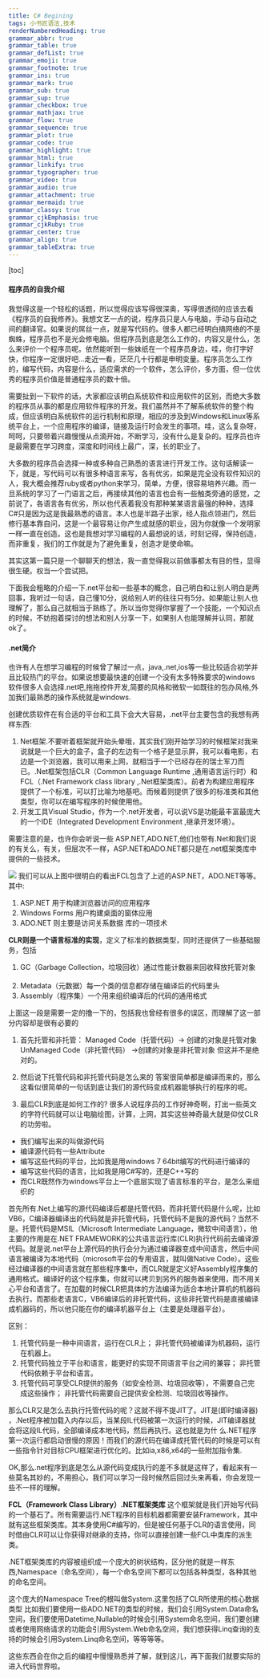 ```yaml
---
title: C# Begining
tags: 小书匠语法,技术
renderNumberedHeading: true
grammar_abbr: true
grammar_table: true
grammar_defList: true
grammar_emoji: true
grammar_footnote: true
grammar_ins: true
grammar_mark: true
grammar_sub: true
grammar_sup: true
grammar_checkbox: true
grammar_mathjax: true
grammar_flow: true
grammar_sequence: true
grammar_plot: true
grammar_code: true
grammar_highlight: true
grammar_html: true
grammar_linkify: true
grammar_typographer: true
grammar_video: true
grammar_audio: true
grammar_attachment: true
grammar_mermaid: true
grammar_classy: true
grammar_cjkEmphasis: true
grammar_cjkRuby: true
grammar_center: true
grammar_align: true
grammar_tableExtra: true
---
```


[toc]

#### 程序员的自我介绍

我觉得这是一个轻松的话题，所以觉得应该写得很深奥，写得很透彻的应该去看《程序员的自我修养》。我想文艺一点的说，程序员只是人与电脑，手动与自动之间的翻译官。如果说的屌丝一点，就是写代码的。很多人都已经明白搞网络的不是蜘蛛，程序员也不是光会修电脑。但程序员到底是怎么工作的，内容又是什么，怎么来评价一个程序员呢。依然能听到一些妹纸在一个程序员身边，哇，你打字好快，你程序一定很好吧...走近一看，茫茫几十行都是申明变量。程序员怎么工作的，编写代码，内容是什么，适应需求的一个软件，怎么评价，多方面，但一位优秀的程序员价值是普通程序员的数十倍。

需要扯到一下软件的话，大家都应该明白系统软件和应用软件的区别，而绝大多数的程序员从事的都是应用软件程序的开发。我们虽然并不了解系统软件的整个构成，但应该明白系统软件的运行机制和原理，相应的涉及到Windows和Linux等系统平台上，一个应用程序的编译，链接及运行时会发生的事项。哇，这么复杂呀，呵呵，只要带着兴趣慢慢从点滴开始，不断学习，没有什么是复杂的。程序员也许是最需要在学习跨度，深度和时间线上最广，深，长的职业了。

大多数的程序员会选择一种或多种自己熟悉的语言进行开发工作。这句话解读一下，就是，写代码可以有很多种语言来写，各有优劣，如果是完全没有软件知识的人，我大概会推荐ruby或者python来学习，简单，方便，很容易培养兴趣。而一旦系统的学习了一门语言之后，再接续其他的语言也会有一些触类旁通的感觉，之前说了，各语言各有优劣，所以也代表着我没有那种某某语言最强的种种，选择C#只是因为这是我最熟悉的语言。本人也是半路子出家，经人指点领进门，然后修行基本靠自问，这是一个最容易让你产生成就感的职业，因为你就像一个发明家一样一直在创造。这也是我想对学习编程的人最想说的话，时刻记得，保持创造，而非重复，我们的工作就是为了避免重复，创造才是使命嘛。

其实这第一篇只是一个聊聊天的想法，我一直觉得我以前做事都太有目的性，显得很生硬。权当一个尝试把。

下面我会粗略的介绍一下.net平台和一些基本的概念，自己明白和让别人明白是两回事，我听过一句话，自己懂10分，说给别人听的往往只有5分。如果能让别人也理解了，那么自己就相当于熟练了。所以当你觉得你掌握了一个技能，一个知识点的时候，不妨抱着探讨的想法和别人分享一下，如果别人也能理解并认同，那就ok了。

#### .net简介

也许有人在想学习编程的时候曾了解过一点，java,.net,ios等一些比较适合初学并且比较热门的平台。如果说想要最快速的创建一个没有太多特殊要求的windows软件很多人会选择.net吧,拖拖控件开发,简要的风格和微软一如既往的包办风格,外加我们最熟悉的操作系统就是windows.

创建优质软件在有合适的平台和工具下会大大容易，.net平台主要包含的我想有两样东西:
1. Net框架.不要听着框架就开始头晕哦，其实我们刚开始学习的时候框架对我来说就是一个巨大的盒子，盒子的左边有一个格子是显示屏，我可以看电影，右边是一个浏览器，我可以用来上网，就相当于一个已经存在的瑞士军刀而已。.Net框架包括CLR（Common Language Runtime ,通用语言运行时）和 FCL（.Net Framework class library ,.Net框架类库）。前者为构建应用程序提供了一个标准，可以打比喻为地基吧。而候着则提供了很多的标准类和其他类型，你可以在编写程序的时候使用他。
2. 开发工具Visual Studio，作为一个.net开发者，可以说VS是功能最丰富最庞大的一个IDE（Integrated Development Environment ,继承开发环境）。

需要注意的是，也许你会听说一些 ASP.NET,ADO.NET,他们也带有.Net和我们说的有关么，有关，但层次不一样，ASP.NET和ADO.NET都只是在.net框架类库中提供的一些技术。

![](http://qiniu.imolili.com/小书匠/1594798016733.jpg)
我们可以从上图中很明白的看出FCL包含了上述的ASP.NET，ADO.NET等等。其中:
1. ASP.NET 用于构建浏览器访问的应用程序
2. Windows Forms 用户构建桌面的窗体应用
3. ADO.NET 则主要是访问关系数据 库的一项技术

**CLR则是一个语言标准的实现**，定义了标准的数据类型，同时还提供了一些基础服务，包括     
1. GC（Garbage Collection，垃圾回收）通过性能计数器来回收释放托管对象     
2. Metadata（元数据）每一个类的信息都存储在编译后的代码里头     
3. Assembly（程序集）一个用来组织编译后的代码的通用格式

上面这一段是需要一定的撸一下的，包括我也曾经有很多的误区，而理解了这一部分内容却是很有必要的
1. 首先托管和非托管：
Managed Code（托管代码）-> 创建的对象是托管对象
UnManaged Code（非托管代码） ->创建的对象是非托管对象 
但这并不是绝对的。

2. 然后说下托管代码和非托管代码是怎么来的
答案很简单都是编译而来的，那么这看似很简单的一句话到底让我们的源代码变成机器能够执行的程序的呢。

3. 最后CLR到底是如何工作的?
很多人说程序员的工作好神奇啊，打出一些英文的字符代码就可以让电脑绘图，计算，上网，其实这些神奇最大就是仰仗CLR的功劳啦。
- 我们编写出来的叫做源代码
- 编译源代码有一些Attribute
- 编写这些代码的平台，比如我是用windows 7 64bit编写的代码进行编译的
- 编写这些代码的语言，比如我是用C#写的，还是C++写的
- 而CLR既然作为windows平台上一个底层实现了语言标准的平台，是怎么来组织的

首先所有.Net上编写的源代码编译后都是托管代码，而非托管代码是什么呢，比如VB6，C编译器编译出的代码就是非托管代码，托管代码不是我的源代码？当然不是。托管代码是MSIL（Microsoft Intermediate Language，微软中间语言），他主要的作用是在.NET   FRAMEWORK的公共语言运行库(CLR)执行代码前去编译源代码。就是说.net平台上源代码的执行会分为通过编译器变成中间语言，然后中间语言被编译为本地代码（microsoft平台的专用语言，就叫做Native Code）。这些经过编译器的中间语言就在那些程序集中，而CLR就是定义好Assembly程序集的通用格式。编译好的这个程序集，你就可以拷贝到另外的服务器来使用，而不用关心平台和语言了。在加载的时候CLR把具体的方法编译为适合本地计算机的机器码去执行。而那些老语言C，VB6编译后的非托管代码，这些非托管代码是直接编译成机器码的，所以他只能在你的编译机器平台上（主要是处理器平台）。

区别：
1. 托管代码是一种中间语言，运行在CLR上；
非托管代码被编译为机器码，运行在机器上。
2. 托管代码独立于平台和语言，能更好的实现不同语言平台之间的兼容；
非托管代码依赖于平台和语言。
3. 托管代码可享受CLR提供的服务（如安全检测、垃圾回收等），不需要自己完成这些操作；
非托管代码需要自己提供安全检测、垃圾回收等操作。

那么CLR又是怎么去执行托管代码的呢？这就不得不提JIT了。JIT是(即时编译器) ，.Net程序被加载入内存以后，当某段IL代码被第一次运行的时候，JIT编译器就会将这段IL代码，全部编译成本地代码，然后再执行。这也就是为什 么.NET程序第一次运行都启动很慢的原因！而我们的源代码在编译成托管代码的时候是可以有一些指令针对目标CPU框架进行优化的。比如ia,x86,x64的一些附加指令集.

OK,那么.net程序到底是怎么从源代码变成执行的差不多就是这样了，看起来有一些莫名其妙的，不用担心，我们可以学习一段时候然后回过头来再看，你会发现一些不一样的理解。

**FCL（Framework Class Library）.NET框架类库**
这个框架就是我们开始写代码的一个基石了。所有需要运行.NET程序的目标机器都需要安装Framework，其中就有这些框架类库。其本身使用C#编写的，但是被任何基于CLR的语言使用，同时借由CLR可以让你获得对继承的支持，你可以直接创建一些FCL中类库的派生类。

.NET框架类库的内容被组织成一个庞大的树状结构，区分他的就是一样东西,Namespace（命名空间），每一个命名空间下都可以包括各种类型，各种其他的命名空间。

这个庞大的Namespace Tree的根叫做System.这里包括了CLR所使用的核心数据类型
比如我们要使用一些ADO.NET的类型的时候，我们会引用System.Data命名空间，我们要使用Datetime,Nullable的时候会引用System命名空间，我们要创建或者使用网络请求的功能会引用System.Web命名空间，我们想获得Linq查询的支持的时候会引用System.Linq命名空间，等等等等。

这些东西会在你之后的编程中慢慢熟悉并了解，就到这儿，再下面我们就要实际的进入代码世界啦。